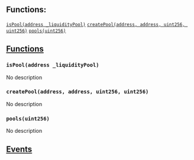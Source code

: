 

## Functions:
[`isPool(address _liquidityPool)`](#IPoolFactory-isPool-address-)
[`createPool(address, address, uint256, uint256)`](#IPoolFactory-createPool-address-address-uint256-uint256-)
[`pools(uint256)`](#IPoolFactory-pools-uint256-)


## <u>Functions</u>

### `isPool(address _liquidityPool)`
No description

### `createPool(address, address, uint256, uint256)`
No description

### `pools(uint256)`
No description

## <u>Events</u>
